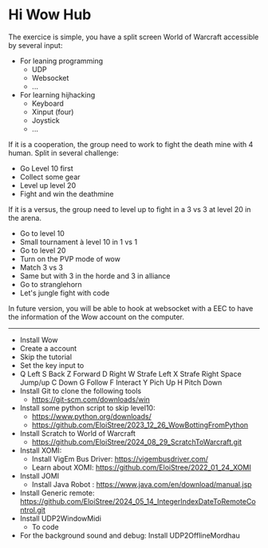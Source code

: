 # Hi Wow Hub

The exercice is simple, you have a split screen World of Warcraft accessible by several input:
- For leaning programming
  - UDP
  - Websocket
  - ...
- For learning hijhacking
  - Keyboard
  - Xinput (four)
  - Joystick
  - ...


If it is a cooperation, the group need to work to fight the death mine with 4 human.
Split in several challenge: 
- Go Level 10 first
- Collect some gear
- Level up level 20
- Fight and win the deathmine

If it is a versus, the group need to level up to fight in a 3 vs 3 at level 20 in the arena.
- Go to level 10 
- Small tournament à level 10 in 1 vs 1
- Go to level 20
- Turn on the PVP mode of wow
- Match 3 vs 3
- Same but with 3 in the horde and 3 in alliance
- Go to stranglehorn
- Let's jungle fight with code

In future version, you will be able to hook at websocket with a EEC to have the information of the Wow account on the computer.


------------------------

- Install Wow
- Create a account
- Skip the tutorial
- Set the key input to
- Q Left S Back Z Forward D Right W Strafe Left X Strafe Right  Space Jump/up  C Down   G Follow  F Interact  Y Pich Up  H Pitch Down
- Install Git to clone the following tools
  - https://git-scm.com/downloads/win
- Install some python script to skip level10:
  - https://www.python.org/downloads/ 
  - https://github.com/EloiStree/2023_12_26_WowBottingFromPython
- Install Scratch to World of Warcraft
  - https://github.com/EloiStree/2024_08_29_ScratchToWarcraft.git 
- Install XOMI:
  - Install VigEm Bus Driver: https://vigembusdriver.com/
  - Learn about XOMI: https://github.com/EloiStree/2022_01_24_XOMI
- Install JOMI
  - Install Java Robot : https://www.java.com/en/download/manual.jsp
- Install Generic remote: https://github.com/EloiStree/2024_05_14_IntegerIndexDateToRemoteControl.git
- Install UDP2WindowMidi
  - To code
- For the background sound and debug: Install UDP2OfflineMordhau

